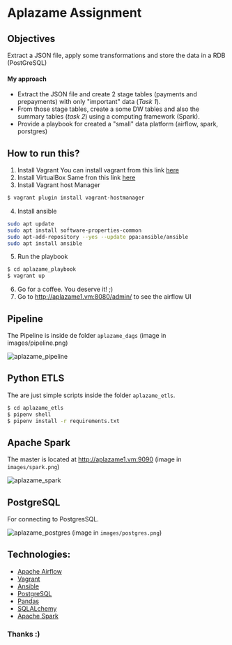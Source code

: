 # Aplazame Assignment

## Objectives
Extract a JSON file, apply some transformations and store the data in a RDB (PostGreSQL)
#### My approach
- Extract the JSON file and create 2 stage tables (payments and prepayments) with only "important" data (*Task 1*). 
- From those stage tables, create a some DW tables and also the summary tables (*task 2*) using a computing framework (Spark).
- Provide a playbook for created a "small" data platform (airflow, spark, porstgres) 
## How to run this?
1) Install Vagrant
You can install vagrant from this link [here](https://www.vagrantup.com/downloads.html)
2) Install VirtualBox
Same fron this link [here](https://www.virtualbox.org/wiki/Downloads)
3) Install Vagrant host Manager
```bash
$ vagrant plugin install vagrant-hostmanager
```
4) Install ansible
```bash
sudo apt update
sudo apt install software-properties-common
sudo apt-add-repository --yes --update ppa:ansible/ansible
sudo apt install ansible
```
5) Run the playbook
```bash
$ cd aplazame_playbook
$ vagrant up
```
6) Go for a coffee. You deserve it!  ;)
7) Go to http://aplazame1.vm:8080/admin/ to see the airflow UI

## Pipeline
The Pipeline is inside de folder `aplazame_dags` (image in images/pipeline.png)

![aplazame_pipeline](../blob/master/images/pipeline.png?raw=true)

## Python ETLS
The are just simple scripts inside the folder `aplazame_etls`. 
```bash
$ cd aplazame_etls
$ pipenv shell
$ pipenv install -r requirements.txt
```
## Apache Spark
The master is located at http://aplazame1.vm:9090  (image in `images/spark.png`)

![aplazame_spark](../blob/master/images/spark.png)


## PostgreSQL
For connecting to PostgresSQL.

![aplazame_postgres](../blob/master/images/postgres.png) (image in `images/postgres.png`)


## Technologies:
* [Apache Airflow](https://airflow.apache.org/)
* [Vagrant](https://www.vagrantup.com/downloads.html)
* [Ansible](https://docs.ansible.com/ansible/latest/installation_guide/intro_installation.html)
* [PostgreSQL](https://www.postgresql.org/)
* [Pandas](https://pandas.pydata.org)
* [SQLALchemy](https://www.sqlalchemy.org/)
* [Apache Spark](https://spark.apache.org/)


### Thanks :)